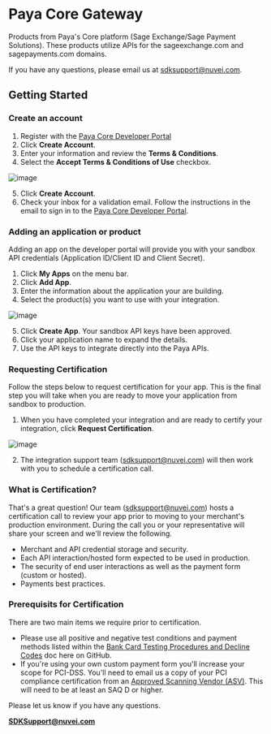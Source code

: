 # Paya Core Gateway
Products from Paya's Core platform (Sage Exchange/Sage Payment Solutions). These products utilize APIs for the sageexchange.com and sagepayments.com domains.

If you have any questions, please email us at sdksupport@nuvei.com.

## Getting Started

### Create an account
1. Register with the [Paya Core Developer Portal](https://developer.sagepayments.com)
2. Click **Create Account**.
3. Enter your information and review the **Terms & Conditions**.
4. Select the **Accept Terms & Conditions of Use** checkbox.

![image](https://github.com/PayaDev/PayaGateway/assets/11508367/7bdcabec-9b4f-46af-add4-7072064c9ce0)

5. Click **Create Account**.
6. Check your inbox for a validation email. Follow the instructions in the email to sign in to the [Paya Core Developer Portal](https://developer.sagepayments.com).

### Adding an application or product
Adding an app on the developer portal will provide you with your sandbox API credentials (Application ID/Client ID and Client Secret).
1. Click **My Apps** on the menu bar.
2. Click **Add App**.
3. Enter the information about the application your are building.
4. Select the product(s) you want to use with your integration.

![image](https://github.com/PayaDev/PayaGateway/assets/11508367/0a191590-aba2-4672-84c8-8620e9259d99)

5. Click **Create App**. Your sandbox API keys have been approved.
6. Click your application name to expand the details.
7. Use the API keys to integrate directly into the Paya APIs.

### Requesting Certification
Follow the steps below to request certification for your app. This is the final step you will take when you are ready to move your application from sandbox to production.
1. When you have completed your integration and are ready to certify your integration, click **Request Certification**.

![image](https://github.com/PayaDev/PayaGateway/assets/11508367/e3b5d838-cc7f-41a7-b78f-ba7d1b6b6eb1)

2. The integration support team (sdksupport@nuvei.com) will then work with you to schedule a certification call.

### What is Certification?
That's a great question! Our team (sdksupport@nuvei.com) hosts a certification call to review your app prior to moving to your merchant's production environment. During the call you or your representative will share your screen and we'll review the following.
* Merchant and API credential storage and security.
* Each API interaction/hosted form expected to be used in production.
* The security of end user interactions as well as the payment form (custom or hosted).
* Payments best practices.

### Prerequisits for Certification
There are two main items we require prior to certification.
* Please use all positive and negative test conditions and payment methods listed within the [Bank Card Testing Procedures and Decline Codes](https://github.com/PayaDev/PayaGateway/blob/master/PayaCore/Paya-Exchange-Virtual-Desktop/Bank%20Card%20Testing%20Procedures%20and%20Decline%20Codes.md) doc here on GitHub.
* If you're using your own custom payment form you'll increase your scope for PCI-DSS. You'll need to email us a copy of your PCI compliance certification from an [Approved Scanning Vendor (ASV)](https://listings.pcisecuritystandards.org/assessors_and_solutions/approved_scanning_vendors). This will need to be at least an SAQ D or higher.

Please let us know if you have any questions.

**SDKSupport@nuvei.com**

